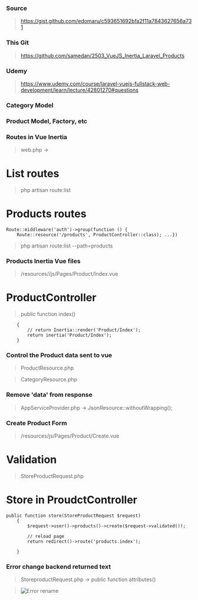 ### Source

> https://gist.github.com/edomaru/c593651692bfa2f11a7843627656a731

### This Git

> https://github.com/samedan/2503_VueJS_Inertia_Laravel_Products

### Udemy

> https://www.udemy.com/course/laravel-vuejs-fullstack-web-development/learn/lecture/42801270#questions

### Category Model

### Product Model, Factory, etc

### Routes in Vue Inertia

> web.php ->

# List routes

> php artisan route:list

# Products routes

```
Route::middleware('auth')->group(function () {
    Route::resource('/products', ProductController::class); ...})
```

> php artisan route:list --path=products

### Products Inertia Vue files

> /resources//js/Pages/Product/Index.vue

# ProductController

> public function index()

```
    {
        // return Inertia::render('Product/Index');
        return inertia('Product/Index');
    }
```

### Control the Product data sent to vue

> ProductResource.php

> CategoryResource.php

### Remove 'data' from response

> AppServiceProvider.php -> JsonResource::withoutWrapping();

### Create Product Form

> /resources/js/Pages/Product/Create.vue

# Validation

> StoreProductRequest.php

# Store in ProudctController

```
public function store(StoreProductRequest $request)
    {
        $request->user()->products()->create($request->validated());

        // reload page
        return redirect()->route('products.index');

    }
```

### Error change backend returned text

> StoreproductRequest.php -> public function attributes()

> ![Error rename](https://github.com/samedan/2503_VueJS_Inertia_Laravel_Products/blob/main/_printscreens/01_printscreen.jpg)
